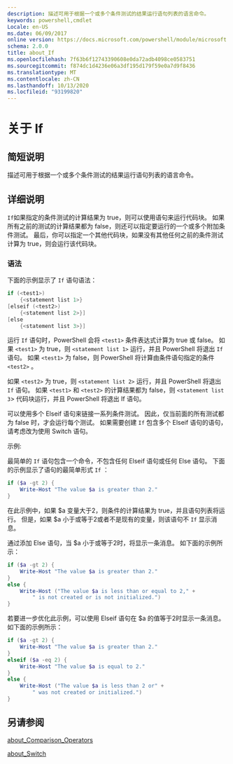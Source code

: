 ```yaml
---
description: 描述可用于根据一个或多个条件测试的结果运行语句列表的语言命令。
keywords: powershell,cmdlet
Locale: en-US
ms.date: 06/09/2017
online version: https://docs.microsoft.com/powershell/module/microsoft.powershell.core/about/about_if?view=powershell-6&WT.mc_id=ps-gethelp
schema: 2.0.0
title: about_If
ms.openlocfilehash: 7f63b6f12743390608e0da72adb4098ce0583751
ms.sourcegitcommit: f874dc1d4236e06a3df195d179f59e0a7d9f8436
ms.translationtype: MT
ms.contentlocale: zh-CN
ms.lasthandoff: 10/13/2020
ms.locfileid: "93199820"
---
```

# <a name="about-if"></a>关于 If

## <a name="short-description"></a>简短说明
描述可用于根据一个或多个条件测试的结果运行语句列表的语言命令。

## <a name="long-description"></a>详细说明

`If`如果指定的条件测试的计算结果为 true，则可以使用语句来运行代码块。 如果所有之前的测试的计算结果都为 false，则还可以指定要运行的一个或多个附加条件测试。 最后，你可以指定一个其他代码块，如果没有其他任何之前的条件测试计算为 true，则会运行该代码块。

### <a name="syntax"></a>语法

下面的示例显示了 `If` 语句语法：

```powershell
if (<test1>)
    {<statement list 1>}
[elseif (<test2>)
    {<statement list 2>}]
[else
    {<statement list 3>}]
```

运行 `If` 语句时，PowerShell 会将 `<test1>` 条件表达式计算为 true 或 false。 如果 `<test1>` 为 true，则 `<statement list 1>` 运行，并且 PowerShell 将退出 `If` 语句。 如果 `<test1>` 为 false，则 PowerShell 将计算由条件语句指定的条件 `<test2>` 。

如果 `<test2>` 为 true，则 `<statement list 2>` 运行，并且 PowerShell 将退出 `If` 语句。 如果 `<test1>` 和 `<test2>` 的计算结果都为 false，则 `<statement list 3`> 代码块运行，并且 PowerShell 将退出 If 语句。

可以使用多个 Elseif 语句来链接一系列条件测试。 因此，仅当前面的所有测试都为 false 时，才会运行每个测试。
如果需要创建 `If` 包含多个 Elseif 语句的语句，请考虑改为使用 Switch 语句。

示例:

最简单的 `If` 语句包含一个命令，不包含任何 Elseif 语句或任何 Else 语句。 下面的示例显示了语句的最简单形式 `If` ：

```powershell
if ($a -gt 2) {
    Write-Host "The value $a is greater than 2."
}
```

在此示例中，如果 $a 变量大于2，则条件的计算结果为 true，并且语句列表将运行。 但是，如果 $a 小于或等于2或者不是现有的变量，则该语句不 `If` 显示消息。

通过添加 Else 语句，当 $a 小于或等于2时，将显示一条消息。 如下面的示例所示：

```powershell
if ($a -gt 2) {
    Write-Host "The value $a is greater than 2."
}
else {
    Write-Host ("The value $a is less than or equal to 2," +
        " is not created or is not initialized.")
}
```

若要进一步优化此示例，可以使用 Elseif 语句在 $a 的值等于2时显示一条消息。 如下面的示例所示：

```powershell
if ($a -gt 2) {
    Write-Host "The value $a is greater than 2."
}
elseif ($a -eq 2) {
    Write-Host "The value $a is equal to 2."
}
else {
    Write-Host ("The value $a is less than 2 or" +
        " was not created or initialized.")
}
```

## <a name="see-also"></a>另请参阅

[about_Comparison_Operators](about_Comparison_Operators.md)

[about_Switch](about_Switch.md)
